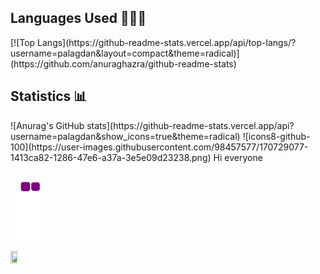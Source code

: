 
<h2 align="start">Languages Used 👨🏻‍💻</h2>
[![Top Langs](https://github-readme-stats.vercel.app/api/top-langs/?username=palagdan&layout=compact&theme=radical)](https://github.com/anuraghazra/github-readme-stats)
<h2 align="start">Statistics 📊</h2>
![Anurag's GitHub stats](https://github-readme-stats.vercel.app/api?username=palagdan&show_icons=true&theme=radical)
![icons8-github-100](https://user-images.githubusercontent.com/98457577/170729077-1413ca82-1286-47e6-a37a-3e5e09d23238.png) Hi everyone


![snake gif](https://github.com/palagdan/palagdan/blob/output/github-contribution-grid-snake.gif)

<img src="https://komarev.com/ghpvc/?username=palagdans&style=flat-square&color=yellow" alt="" width="15%" height="15%"/>
<!-- <img src="https://visitor-badge.glitch.me/badge?page_id=wavescats" width="15%" height="15%"> -->
</div>



<!---
palagdan/palagdan is a ✨ special ✨ repository because its `README.md` (this file) appears on your GitHub profile.
You can click the Preview link to take a look at your changes.
--->
